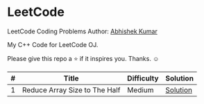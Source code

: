 # LeetCode
LeetCode Coding Problems
Author: <a href="https://github.com/qazwsxedcrfv12">Abhishek Kumar</a>

My C++ Code for LeetCode OJ.

Please give this repo a ⭐️ if it inspires you. Thanks. ☺️

<table>
        <thead>
            <tr>
                <th>#</th>
                <th>Title</th>
                <th>Difficulty</th>
                <th>Solution</th>
            </tr>
        </thead>
        <tbody>
            <tr>
                <td>1</td>
                <td>Reduce Array Size to The Half</td>
                <td>Medium</td>
                <td><a
                        href="https://leetcode.com/problems/reduce-array-size-to-the-half/discuss/1427969/c-easy-and-efficient-solution-using-hash-map-and-heap">Solution</a>
                </td>
            </tr>
        </tbody>
    </table>
